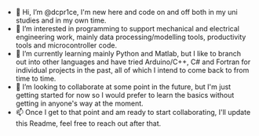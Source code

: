 - 👋 Hi, I’m @dcpr1ce, I'm new here and code on and off both in my uni studies and in my own time.
- 👀 I’m interested in programming to support mechanical and electrical engineering work, mainly data processing/modelling tools, productivity tools and microcontroller code.
- 🌱 I’m currently learning mainly Python and Matlab, but I like to branch out into other languages and have tried Arduino/C++, C# and Fortran for individual projects in the past, all of which I intend to come back to from time to time.
- 💞️ I’m looking to collaborate at some point in the future, but I'm just getting started for now so I would prefer to learn the basics without getting in anyone's way at the moment.
- 📫 Once I get to that point and am ready to start collaborating, I'll update this Readme, feel free to reach out after that.

<!---
dcpr1ce/dcpr1ce is a ✨ special ✨ repository because its `README.md` (this file) appears on your GitHub profile.
You can click the Preview link to take a look at your changes.
--->
